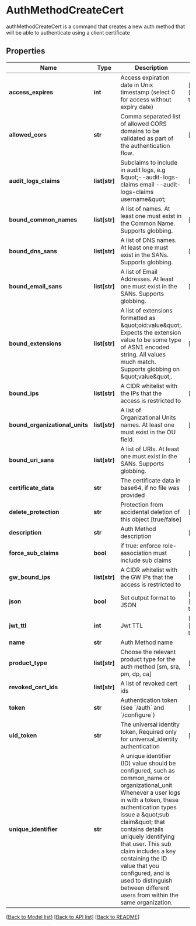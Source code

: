 # AuthMethodCreateCert

authMethodCreateCert is a command that creates a new auth method that will be able to authenticate using a client certificate
## Properties
Name | Type | Description | Notes
------------ | ------------- | ------------- | -------------
**access_expires** | **int** | Access expiration date in Unix timestamp (select 0 for access without expiry date) | [optional] [default to 0]
**allowed_cors** | **str** | Comma separated list of allowed CORS domains to be validated as part of the authentication flow. | [optional] 
**audit_logs_claims** | **list[str]** | Subclaims to include in audit logs, e.g \&quot;--audit-logs-claims email --audit-logs-claims username\&quot; | [optional] 
**bound_common_names** | **list[str]** | A list of names. At least one must exist in the Common Name. Supports globbing. | [optional] 
**bound_dns_sans** | **list[str]** | A list of DNS names. At least one must exist in the SANs. Supports globbing. | [optional] 
**bound_email_sans** | **list[str]** | A list of Email Addresses. At least one must exist in the SANs. Supports globbing. | [optional] 
**bound_extensions** | **list[str]** | A list of extensions formatted as \&quot;oid:value\&quot;. Expects the extension value to be some type of ASN1 encoded string. All values much match. Supports globbing on \&quot;value\&quot;. | [optional] 
**bound_ips** | **list[str]** | A CIDR whitelist with the IPs that the access is restricted to | [optional] 
**bound_organizational_units** | **list[str]** | A list of Organizational Units names. At least one must exist in the OU field. | [optional] 
**bound_uri_sans** | **list[str]** | A list of URIs. At least one must exist in the SANs. Supports globbing. | [optional] 
**certificate_data** | **str** | The certificate data in base64, if no file was provided | [optional] 
**delete_protection** | **str** | Protection from accidental deletion of this object [true/false] | [optional] 
**description** | **str** | Auth Method description | [optional] 
**force_sub_claims** | **bool** | if true: enforce role-association must include sub claims | [optional] 
**gw_bound_ips** | **list[str]** | A CIDR whitelist with the GW IPs that the access is restricted to | [optional] 
**json** | **bool** | Set output format to JSON | [optional] [default to False]
**jwt_ttl** | **int** | Jwt TTL | [optional] [default to 0]
**name** | **str** | Auth Method name | 
**product_type** | **list[str]** | Choose the relevant product type for the auth method [sm, sra, pm, dp, ca] | [optional] 
**revoked_cert_ids** | **list[str]** | A list of revoked cert ids | [optional] 
**token** | **str** | Authentication token (see &#x60;/auth&#x60; and &#x60;/configure&#x60;) | [optional] 
**uid_token** | **str** | The universal identity token, Required only for universal_identity authentication | [optional] 
**unique_identifier** | **str** | A unique identifier (ID) value should be configured, such as common_name or organizational_unit Whenever a user logs in with a token, these authentication types issue a \&quot;sub claim\&quot; that contains details uniquely identifying that user. This sub claim includes a key containing the ID value that you configured, and is used to distinguish between different users from within the same organization. | 

[[Back to Model list]](../README.md#documentation-for-models) [[Back to API list]](../README.md#documentation-for-api-endpoints) [[Back to README]](../README.md)


